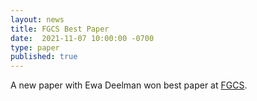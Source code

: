```yaml
---
layout: news
title: FGCS Best Paper
date:  2021-11-07 10:00:00 -0700
type: paper
published: true
---
```


A new paper with Ewa Deelman won best paper at [FGCS](https://www.sciencedirect.com/journal/future-generation-computer-systems).
